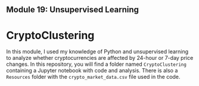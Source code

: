 ## Module 19: Unsupervised Learning

# CryptoClustering

In this module, I used my knowledge of Python and unsupervised learning to analyze whether cryptocurrencies are affected by 24-hour or 7-day price changes. In this repository, you will find a folder named `CryptoClustering` containing a Jupyter notebook with code and analysis. There is also a `Resources` folder with the `crypto_market_data.csv` file used in the code.

